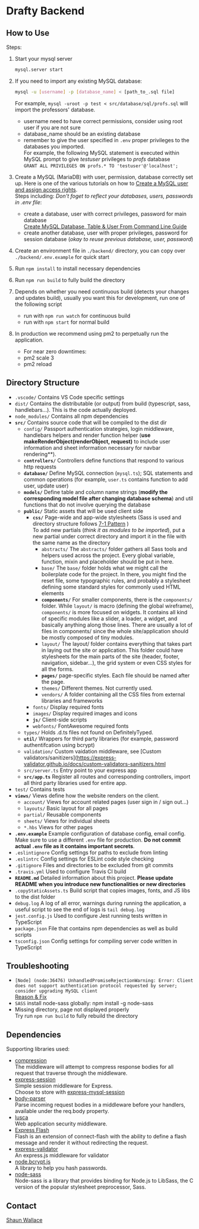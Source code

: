 # Drafty Backend

## How to Use

Steps:

1. Start your mysql server
   ```bash
   mysql.server start
   ```
1. If you need to import any existing MySQL database:
   ```bash
   mysql -u [username] -p [database_name] < [path_to_.sql file]
   ```
   For example, `mysql -uroot -p test < src/database/sql/profs.sql` will import the professors' database.

   - username need to have correct permissions, consider using root user if you are not sure
   - database_name should be an existing database
   - remember to give the user specified in `.env` proper privileges to the databases you imported.<br/>
     For example, the following MySQL statement is executed within MySQL prompt to give *testuser* privileges to *profs* database<br/>
     `GRANT ALL PRIVILEGES ON profs.* TO 'testuser'@'localhost';`
1. Create a MySQL (MariaDB) with user, permission, database correctly set up. Here is one of the various tutorials on how to [Create a MySQL user and assign access rights](https://gridscale.io/en/community/tutorials/create-a-mysql-user/).<br/>
   Steps including: *Don't foget to reflect your databases, users, passwords in .env file*:
   - create a database, user with correct privileges, password for main database<br/>
     [Create MySQL Database, Table & User From Command Line Guide](https://www.a2hosting.com/kb/developer-corner/mysql/managing-mysql-databases-and-users-from-the-command-line)
   - create another database, user with proper privileges, password for session database (*okay to reuse previous database, user, password*)<br/>
1. Create an environment file in `./backend/` directory, you can copy over `./backend/.env.example` for quick start
1. Run `npm install` to install necessary dependencies
1. Run `npm run build` to fully build the directory
1. Depends on whether you need continuous build (detects your changes and updates build), usually you want this for development, run one of the following script
    - run with `npm run watch` for continuous build
    - run with `npm start` for normal build
1. In production we recommend using pm2 to perpetually run the application.
    - For near zero downtimes:
    - pm2 scale <appname> 3
    - pm2 reload <appname>

## Directory Structure

+ `.vscode/` Contains VS Code specific settings
+ `dist/` Contains the distributable (or output) from build (typescript, sass, handlebars...). This is the code actually deployed.
+ `node_modules/` Contains all npm dependencies
+ **`src/`** Contains source code that will be compiled to the dist dir
    + `config/` Passport authentication strategies, login middleware, handlebars helpers and render function helper (**use makeRenderObject(renderObject, request)** to include user information and sheet information necessary for navbar rendering**).
    + **`controllers/`** Controllers define functions that respond to various http requests
    + **`database/`** Define MySQL connection (`mysql.ts`); SQL statements and common operations (for example, `user.ts` contains function to add user, update user)
    + **`models/`** Define table and column name strings (**modify the corresponding model file after changing database schema**) and util functions that do not involve querying the database
    + **`public/`** Static assets that will be used client side
        + **`css/`** Page-wide and app-wide stylesheets (Sass is used and directory structure follows [7-1 Pattern](https://sass-guidelin.es/#the-7-1-pattern) )<br/>
          To add new partials (*think it as modules to be imported*), put a new partial under correct directory and import it in the file with the same name as the directory
            + `abstracts/` The `abstracts/` folder gathers all Sass tools and helpers used across the project. Every global variable, function, mixin and placeholder should be put in here.
            + `base/` The `base/` folder holds what we might call the boilerplate code for the project. In there, you might find the reset file, some typographic rules, and probably a stylesheet defining some standard styles for commonly used HTML elements
            + **`components/`** For smaller components, there is the `components/` folder. While `layout/` is macro (defining the global wireframe), `components/` is more focused on widgets. It contains all kind of specific modules like a slider, a loader, a widget, and basically anything along those lines. There are usually a lot of files in components/ since the whole site/application should be mostly composed of tiny modules.
            + `layout/` The layout/ folder contains everything that takes part in laying out the site or application. This folder could have stylesheets for the main parts of the site (header, footer, navigation, sidebar…), the grid system or even CSS styles for all the forms.
            + **`pages/`** page-specific styles. Each file should be named after the page.
            + `themes/` Different themes. Not currently used.
            + `vendors/` A folder containing all the CSS files from external libraries and frameworks
        + `fonts/` Display required fonts
        + `images/` Display required images and icons
        + **`js/`** Client-side scripts
        + `webfonts/` FontAwesome required fonts
    + `types/` Holds .d.ts files not found on DefinitelyTyped.
    + **`util/`** Wrappers for third party libraries (for example, password authentifcation using bcrypt)
    + `validation/` Custom vaidation middleware, see [Custom validators/sanitizers](https://express-validator.github.io/docs/custom-validators-sanitizers.html
    + `src/server.ts` Entry point to your express app
    + **`src/app.ts`** Register all routes and corresponding controllers, import all third party libraries used for entire app.
+ `test/` Contains tests
+ **`views/`** Views define how the website renders on the client.
    + `account/` Views for account related pages (user sign in / sign out...)
    + `layouts/` Basic layout for all pages
    + `partial/` Reusable components
    + `sheets/` Views for individual sheets
    + `*.hbs` Views for other pages
+ **`.env.example`** Example configuration of database config, email config. Make sure to use a different `.env` file for production. **Do not commit actual `.env` file as it contains important secrets**.
+ `.eslintignore` Config settings for paths to exclude from linting
+ `.eslintrc` Config settings for ESLint code style checking
+ `.gitignore` Files and directories to be excluded from git commits
+ `.travis.yml` Used to configure Travis CI build
+ **`README.md`** Detailed information about this project. **Please update README when you introduce new functionalities or new directories**
+ `.copyStaticAssets.ts` Build script that copies images, fonts, and JS libs to the dist folder
+ `debug.log` A log of all error, warnings during running the application, a useful script to see the end of logs is `tail debug.log`
+ `jest.config.js` Used to configure Jest running tests written in TypeScript
+ `package.json` File that contains npm dependencies as well as build scripts
+ `tsconfig.json` Config settings for compiling server code written in TypeScript



## Troubleshooting

-  `[Node] (node:36476) UnhandledPromiseRejectionWarning: Error: Client does not support authentication protocol requested by server; consider upgrading MySQL client`<br/>
   [Reason & Fix](https://stackoverflow.com/questions/50093144/mysql-8-0-client-does-not-support-authentication-protocol-requested-by-server)
- `SASS` install node-sass globally: npm install -g node-sass
- Missing directory, page not displayed properly<br/>
  Try run `npm run build` to fully rebuild the directory

## Dependencies

Supporting libraries used:

- [compression](https://github.com/expressjs/compression)<br/>
  The middleware will attempt to compress response bodies for all request that traverse through the middleware.
- [express-session](https://github.com/expressjs/session)<br/>
  Simple session middleware for Express.<br/> Choose to store with [express-mysql-session](https://github.com/chill117/express-mysql-session)
- [body-parser](https://github.com/expressjs/body-parser)<br/>
  Parse incoming request bodies in a middleware before your handlers, available under the req.body property.
- [lusca](https://github.com/krakenjs/lusca)<br/>
  Web application security middleware.
- [Express Flash](https://github.com/RGBboy/express-flash)<br/>
  Flash is an extension of connect-flash with the ability to define a flash message and render it without redirecting the request.
- [express-validator](https://github.com/express-validator/express-validator)<br/>
  An express.js middleware for validator
- [node.bcrypt.js](https://github.com/kelektiv/node.bcrypt.js)<br/>
  A library to help you hash passwords.
- [node-sass](https://github.com/sass/node-sass)<br/>
  Node-sass is a library that provides binding for Node.js to LibSass, the C version of the popular stylesheet preprocessor, Sass.

## Contact
[Shaun Wallace](mailto:shaun_wallace@brown.edu)
